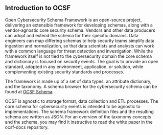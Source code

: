 ## Introduction to OCSF

Open Cybersecurity Schema Framework is an open-source project, delivering an extensible framework for developing schemas, along with a vendor-agnostic core security schema.  Vendors and other data producers can adopt and extend the schema for their specific domains. Data engineers can map differing schemas to help security teams simplify data ingestion and normalization, so that data scientists and analysts can work with a common language for threat detection and investigation. While the framework itself is not tied to the cybersecurity domain the core schema and dictionary is focused on security events.  The goal is to provide an open standard, adopted in any environment, application, or solution, while complementing existing security standards and processes.

The framework is made up of a set of data types, an attribute dictionary, and the taxonomy. A schema browser for the cybersecurity schema can be found at [OCSF Schema](https://schema.ocsf.io).

OCSF is agnostic to storage format, data collection and ETL processes.  The core schema for cybersecurity events is intended to be agnostic to implementations.  The schema framework definition files and the resulting schema are written as JSON.
For an overview of the taxonomy concepts and the schema, you may find it instructive to read the white paper in the ocsf-docs repository.

<!--

**Here are some ideas to get you started:**

🙋‍♀️ A short introduction - what is your organization all about?
🌈 Contribution guidelines - how can the community get involved?
👩‍💻 Useful resources - where can the community find your docs? Is there anything else the community should know?
🍿 Fun facts - what does your team eat for breakfast?
🧙 Remember, you can do mighty things with the power of [Markdown](https://docs.github.com/github/writing-on-github/getting-started-with-writing-and-formatting-on-github/basic-writing-and-formatting-syntax)
-->
